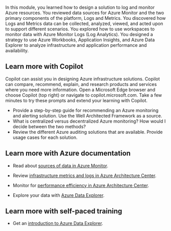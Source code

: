 In this module, you learned how to design a solution to log and monitor Azure resources. You reviewed data sources for Azure Monitor and the two primary components of the platform, Logs and Metrics. You discovered how Logs and Metrics data can be collected, analyzed, viewed, and acted upon to support different scenarios. You explored how to use workspaces to monitor data with Azure Monitor Logs (Log Analytics). You designed a strategy to use Azure Workbooks, Application Insights, and Azure Data Explorer to analyze infrastructure and application performance and availability.

## Learn more with Copilot

Copilot can assist you in designing Azure infrastructure solutions. Copilot can compare, recommend, explain, and research products and services where you need more information. Open a Microsoft Edge browser and choose Copilot (top right) or navigate to copilot.microsoft.com. Take a few minutes to try these prompts and extend your learning with Copilot. 

- Provide a step-by-step guide for recommending an Azure monitoring and alerting solution. Use the Well Architected Framework as a source.
- What is centralized versus decentralized Azure monitoring? How would I decide between the two methods?
- Review the different Azure auditing solutions that are available. Provide usage cases for each solution.

## Learn more with Azure documentation

- Read about [sources of data in Azure Monitor](/azure/azure-monitor/data-sources).

- Review [infrastructure metrics and logs in Azure Architecture Center](/azure/architecture/framework/scalability/monitor-infrastructure).

- Monitor for [performance efficiency in Azure Architecture Center](/azure/architecture/framework/scalability/monitor).

- Explore your data with [Azure Data Explorer](/azure/data-explorer/data-explorer-overview).

## Learn more with self-paced training

- Get an [introduction to Azure Data Explorer](/training/modules/intro-to-azure-data-explorer/intro-to-azure-data-explorer/).
